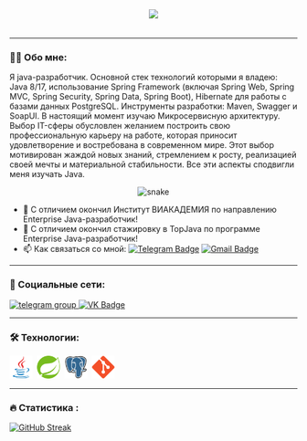 <div id="header" align="center">
  <img src="https://i.ibb.co.com/tMnq8Kg/101521273-94ed0f00-39c0-11eb-9721-1fb49097a171.png" width="500"/>
</div>
<div id="badges" align="center">
  <a href="profile views">
    <img src="https://komarev.com/ghpvc/?username=Staymix&style=flat-square&color=blue" alt=""/>
  </a>
</div>

---

### :man_technologist: Обо мне:
Я java-разработчик. Основной стек технологий которыми я владею: Java 8/17, использование Spring Framework (включая Spring Web, Spring MVC, Spring Security, Spring Data, Spring Boot), Hibernate для работы с базами данных PostgreSQL. Инструменты разработки: Maven, Swagger и SoapUI. В настоящий момент изучаю Микросервисную архитектуру. Выбор IT-сферы обусловлен желанием построить свою профессиональную карьеру на работе, которая приносит удовлетворение и востребована в современном мире. Этот выбор мотивирован жаждой новых знаний, стремлением к росту, реализацией своей мечты и материальной стабильности. Все эти аспекты сподвигли меня изучать Java.

<div id="header" align="center">
 <img width="600" src="https://i.gifer.com/S0S.gif" alt="snake"/>
</div>

- :seedling: С отличием окончил Институт ВИАКАДЕМИЯ по направлению Enterprise Java-разработчик!
- :telescope: С отличием окончил стажировку в TopJava по программе Enterprise Java-разработчик!
- :mailbox: Как связаться со мной: [![Telegram Badge](https://img.shields.io/badge/Telegram-blue?style=flat&logo=Telegram&logoColor=white)](https://t.me/staymix8) [![Gmail Badge](https://img.shields.io/badge/-Gmail-red?style=flat&logo=Gmail&logoColor=white)](mailto:staszubov199530@gmail.com)

---

### 🤝 Социальные сети:

  <div id="badges">
    <!-- <a href="https://www.linkedin.com/in/%D0%B0%D0%BB%D0%B5%D0%BA%D1%81%D0%B5%D0%B9-%D1%84%D0%B8%D0%BB%D0%B8%D0%BC%D0%BE%D0%BD%D0%BE%D0%B2-2a0b07257/" target="_blank">
      <img src="https://cdn-icons-png.flaticon.com/512/2504/2504799.png" width="40" height="40" alt="linkedin" />
    </a> -->
    <a href="https://t.me/staymix8" target="_blank">
      <img src="https://cdn-icons-png.flaticon.com/512/2111/2111646.png" width="40" height="40" alt="telegram group" />
    </a>
    <!-- <a href="https://www.youtube.com/channel/UCbORpXVw1JNc0JYFSUqLWXA" target="_blank">
      <img src="https://cdn-icons-png.flaticon.com/512/3670/3670147.png" width="40" height="40" alt="Youtube"/>
    </a> -->
    <a href="https://vk.com/f1ll_zzz" target="_blank">
      <img src="https://cdn-icons-png.flaticon.com/512/145/145813.png" width="40" height="40" alt="VK Badge"/>
    </a>
    <!-- <a href="https://dzen.ru/tehnomaniak" target="_blank">
      <img src="https://upload.wikimedia.org/wikipedia/commons/thumb/a/ab/Yandex_Zen_logo_icon.svg/1024px-Yandex_Zen_logo_icon.svg.png" width="40" height="40" alt="Zen Badge"/>
    </a> -->
  </div>

---

### :hammer_and_wrench: Технологии:

<div>
  <img src="https://github.com/devicons/devicon/blob/master/icons/java/java-original.svg" title="git" alt="git" width="40" height="40"/>&nbsp
  <img src="https://github.com/devicons/devicon/blob/master/icons/spring/spring-original.svg" title="git" alt="git" width="40" height="40"/>&nbsp
  <img src="https://github.com/devicons/devicon/blob/master/icons/postgresql/postgresql-original.svg" title="git" alt="git" width="40" height="40"/>&nbsp
  <img src="https://github.com/devicons/devicon/blob/master/icons/git/git-original.svg" title="git" alt="git" width="40" height="40"/>&nbsp
</div>

---

### :fire: Статистика :
[![GitHub Streak](http://github-readme-streak-stats.herokuapp.com?user=Staymix&theme=transparent)](https://git.io/streak-stats)
